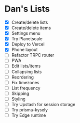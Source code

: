 # Dan's Lists

- [x] Create/delete lists
- [x] Create/delete items
- [x] Settings menu
- [x] Try Planetscale
- [x] Deploy to Vercel
- [x] Phone layout
- [ ] Refactor TRPC router
- [ ] PWA
- [ ] Edit lists/items
- [ ] Collapsing lists
- [ ] Reordering
- [ ] Fix timezones
- [ ] List frequency
- [ ] Skipping
- [ ] Styling
- [ ] Try Upstash for session storage
- [ ] Try prisma-kysely
- [ ] Try Edge runtime
